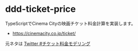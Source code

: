 # ddd-ticket-price
TypeScriptでCinema Cityの映画チケット料金計算を実装します。
- https://cinemacity.co.jp/ticket/

元ネタは [Twitter #チケット料金モデリング](https://twitter.com/hashtag/%E3%83%81%E3%82%B1%E3%83%83%E3%83%88%E6%96%99%E9%87%91%E3%83%A2%E3%83%87%E3%83%AA%E3%83%B3%E3%82%B0)
